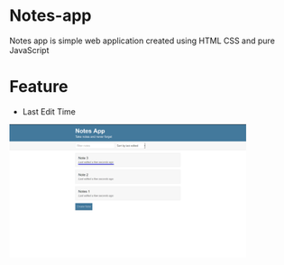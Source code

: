 # Notes-app

Notes app is simple web application created using HTML CSS and pure JavaScript

# Feature 

* Last Edit Time
<p aling="center">
  <img src="./images/lastEdited.png" alt="Last edited image" width="420" >
</p>